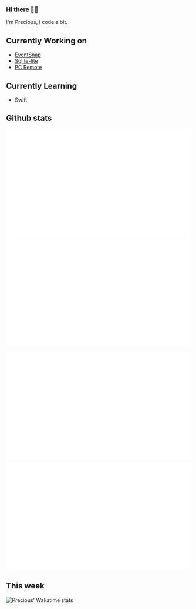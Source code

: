 ### Hi there 👋🏾 
I'm Precious, I code a bit.

## Currently Working on  
- [EventSnap](https://eventsnap.app)
- [Sqlite-lite](https://github.com/Kyu/sqlite-lite)
- [PC Remote](https://github.com/PcRemote)



## Currently Learning
- Swift

## Github stats
![](https://raw.githubusercontent.com/Kyu/github-stats/master/generated/overview.svg#gh-dark-mode-only)
![](https://raw.githubusercontent.com/Kyu/github-stats/master/generated/overview.svg#gh-light-mode-only)

![](https://raw.githubusercontent.com/Kyu/github-stats/master/generated/languages.svg#gh-dark-mode-only)
![](https://raw.githubusercontent.com/Kyu/github-stats/master/generated/languages.svg#gh-light-mode-only)

## This week
![Precious' Wakatime stats](https://github-readme-stats.vercel.app/api/wakatime?username=Yu&langs_count=5&layout=compact&hide_progress=true)

